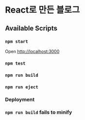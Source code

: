 # React로 만든 블로그 

## Available Scripts

### `npm start`

Open [http://localhost:3000](http://localhost:3000) 

### `npm test`

### `npm run build`

### `npm run eject`

### Deployment

### `npm run build` fails to minify
